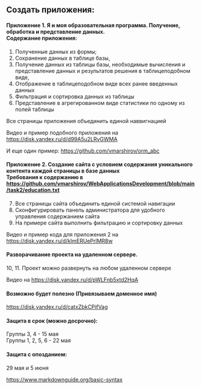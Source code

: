 
## Создать приложения:

#### Приложение 1. Я и моя образовательная программа. Получение, обработка и представление данных. <br>Содержание приложения: 
1. Полученные данных из формы; 
2. Cохранение данных в таблице базы, 
3. Получение данных из таблицы базы,   необходимые вычисления и представление данных  и результатов решения в таблицеподобном виде,
4. Отображение в таблицеподобном виде всех ранее введенных данных 
5. Фильтрация и сортировка данных из таблицы
6. Представление в агрегированном виде статистики  по одному из полей таблицы
 
Все страницы приложения объединить единой наввигнацией 

Видео и пример подобного приложения на  https://disk.yandex.ru/d/d99A5u2LRyGWMA

И еще один пример: https://github.com/vmarshirov/orm_abc


#### Приложение 2. Создание сайта с условием содержания  уникального контента каждой страницы в базе данных <br>Требования к содержанию в https://github.com/vmarshirov/WebApplicationsDevelopment/blob/main/task2/education.txt

7. Все страницы сайта объединить единой системой навигации
8. Сконфигурировать панель администратора для удобного управления содержанием сайта
9. На примере сайта выполнить фильтрацию и сортировку данных 

Видео и пример кода для приложения 2 на https://disk.yandex.ru/d/kImERUePrlMR8w

#### Разворачивание проекта на удаленном сервере.

10, 11. Проект можно развернуть на любом удаленном сервере

Видео на https://disk.yandex.ru/d/pWLFnb5xtd2HqA 

#### Возможно будет полезно (Привязываем доменное имя)
https://disk.yandex.ru/d/catxZbkCPifVag

#### Защита в срок (можно досрочно):
Группы 3, 4 - 15 мая
<br>Группы 1, 2, 5, 6 - 22 мая
####  Защита  с опозданием:
29 мая и 5 июня
 
https://www.markdownguide.org/basic-syntax
